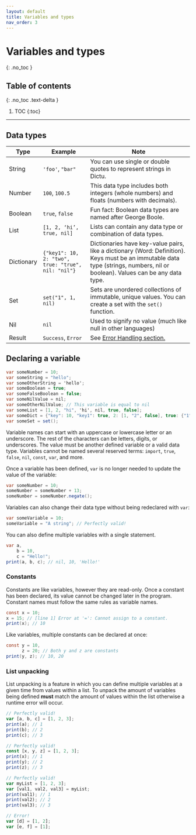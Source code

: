 ```yaml
---
layout: default
title: Variables and types
nav_order: 3
---
```


# Variables and types
{: .no_toc }

## Table of contents
{: .no_toc .text-delta }

1. TOC
{:toc}

---
## Data types

| Type       | Example                                            | Note                                                                                                                                                                          |
| ---------- | -------------------------------------------------- | ----------------------------------------------------------------------------------------------------------------------------------------------------------------------------- |
| String     | `'foo'`, `"bar"`                                   | You can use single or double quotes to represent strings in Dictu.                                                                                                            |
| Number     | `100`, `100.5`                                     | This data type includes both integers (whole numbers) and floats (numbers with decimals).                                                                                     |
| Boolean    | `true`, `false`                                    | Fun fact: Boolean data types are named after George Boole.                                                                                                                    |
| List       | `[1, 2, ‘hi’, true, nil]`                          | Lists can contain any data type or combination of data types.                                                                                                                 |
| Dictionary | `{"key1": 10, 2: "two", true: "true", nil: "nil"}` | Dictionaries have key-value pairs, like a dictionary (Word: Definition). Keys must be an immutable data type (strings, numbers, nil or boolean). Values can be any data type. |
| Set        | `set("1", 1, nil)`                                 | Sets are unordered collections of immutable, unique values. You can create a set with the `set()` function.                                                                   |
| Nil        | `nil`                                              | Used to signify no value (much like null in other languages)                                                                                                                  |
| Result     | `Success`, `Error`                                 | See [Error Handling section.](/docs/error-handling)                                                                                                                           |

## Declaring a variable

```cs
var someNumber = 10;
var someString = "hello";
var someOtherString = 'hello';
var someBoolean = true;
var someFalseBoolean = false;
var someNilValue = nil;
var someOtherNilValue; // This variable is equal to nil
var someList = [1, 2, "hi", 'hi', nil, true, false];
var someDict = {"key": 10, "key1": true, 2: [1, "2", false], true: {"1": 2}};
var someSet = set();
```

Variable names can start with an uppercase or lowercase letter or an underscore. The rest of the characters can be letters, digits, or underscores. The value must be another defined variable or a valid data type. Variables cannot be named several reserved terms: `import`, `true`, `false`, `nil`, `const`, `var`, and more.

Once a variable has been defined, `var` is no longer needed to update the value of the variable:
```cs
var someNumber = 10;
someNumber = someNumber + 13;
someNumber = someNumber.negate();
```

Variables can also change their data type without being redeclared with `var`:
```cs
var someVariable = 10;
someVariable = "A string"; // Perfectly valid!
```

You can also define multiple variables with a single statement.
```cs
var a,
    b = 10,
    c = "Hello!";
print(a, b, c); // nil, 10, 'Hello!'
```

### Constants

Constants are like variables, however they are read-only. Once a constant has been declared, its value cannot be changed later in the program. Constant names must follow the same rules as variable names.

```cs
const x = 10;
x = 15; // [line 1] Error at '=': Cannot assign to a constant.
print(x); // 10
```

Like variables, multiple constants can be declared at once:
```cs
const y = 10,
      z = 20; // Both y and z are constants
print(y, z); // 10, 20
```

### List unpacking

List unpacking is a feature in which you can define multiple variables at a given time from values within a list.
To unpack the amount of variables being defined **must** match the amount of values within the list otherwise a runtime error will occur.
```js
// Perfectly valid!
var [a, b, c] = [1, 2, 3];
print(a); // 1
print(b); // 2
print(c); // 3

// Perfectly valid!
const [x, y, z] = [1, 2, 3];
print(x); // 1
print(y); // 2
print(z); // 3

// Perfectly valid!
var myList = [1, 2, 3];
var [val1, val2, val3] = myList;
print(val1); // 1
print(val2); // 2
print(val3); // 3

// Error!
var [d] = [1, 2];
var [e, f] = [1];
```